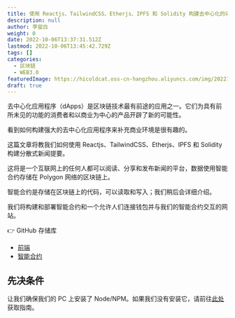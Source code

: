 ```yaml
---
title: 使用 Reactjs、TailwindCSS、Etherjs、IPFS 和 Solidity 构建去中心化的动态新闻网站
description: null
author: 李留白
weight: 0
date: 2022-10-06T13:37:31.512Z
lastmod: 2022-10-06T13:45:42.729Z
tags: []
categories:
  - 区块链
  - WEB3.0
featuredImage: https://hicoldcat.oss-cn-hangzhou.aliyuncs.com/img/20221006213741.png
draft: true
---
```


去中心化应用程序（dApps）是区块链技术最有前途的应用之一。它们为具有前所未见的功能的消费者和以商业为中心的产品开辟了新的可能性。

看到如何构建强大的去中心化应用程序来补充商业环境是很有趣的。

这篇文章将教我们如何使用 Reactjs、TailwindCSS、Etherjs、IPFS 和 Solidity 构建分散式新闻提要。

这将是一个互联网上的任何人都可以阅读、分享和发布新闻的平台，数据使用智能合约存储在 Polygon 网络的区块链上。

智能合约是存储在区块链上的代码，可以读取和写入；我们稍后会详细介绍。

我们将构建和部署智能合约和一个允许人们连接钱包并与我们的智能合约交互的网站。

👉 GitHub 存储库

- [前端](https://github.com/Olanetsoft/newsfeed-fe)
- [智能合约](https://github.com/Olanetsoft/newsfeed-be)

## 先决条件

让我们确保我们的 PC 上安装了 Node/NPM。如果我们没有安装它，请前往[此处](https://hardhat.org/tutorial/setting-up-the-environment.html)获取指南。
